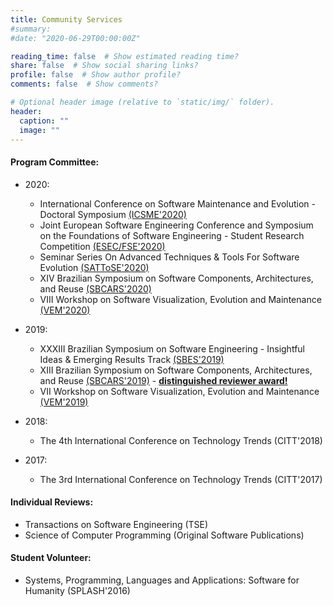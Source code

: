 ```yaml
---
title: Community Services
#summary: 
#date: "2020-06-29T00:00:00Z"

reading_time: false  # Show estimated reading time?
share: false  # Show social sharing links?
profile: false  # Show author profile?
comments: false  # Show comments?

# Optional header image (relative to `static/img/` folder).
header:
  caption: ""
  image: ""
---
```



#### Program Committee:
- 2020:
  - International Conference on Software Maintenance and Evolution - Doctoral Symposium [(ICSME'2020)](https://icsme2020.github.io/ProgramCommittee.html)
  - Joint European Software Engineering Conference and Symposium on the Foundations of Software Engineering - Student Research Competition [(ESEC/FSE'2020)](https://2020.esec-fse.org/track/esecfse-2020-student-research-competition)
  - Seminar Series On Advanced Techniques & Tools For Software Evolution [(SATToSE'2020)](http://sattose.org/2020)
  - XIV Brazilian Symposium on Software Components, Architectures, and Reuse [(SBCARS'2020)](http://cbsoft2020.imd.ufrn.br/sbcars.php)
  - VIII Workshop on Software Visualization, Evolution and Maintenance [(VEM'2020)](https://vem2020.github.io/vem2020/index.html)

- 2019:
  - XXXIII Brazilian Symposium on Software Engineering - Insightful Ideas & Emerging Results Track [(SBES'2019)](https://cbsoft2019.ufba.br/#/sbesInsightfulideastrack)
  - XIII Brazilian Symposium on Software Components, Architectures, and Reuse [(SBCARS'2019)](https://cbsoft2019.ufba.br/#/sbcars) - [**distinguished reviewer award!**](reviewer-sbcards.jpg)
  - VII Workshop on Software Visualization, Evolution and Maintenance [(VEM'2019)](https://vem2019.github.io/committee.html)

- 2018:
  - The 4th International Conference on Technology Trends (CITT'2018)

- 2017:
  - The 3rd International Conference on Technology Trends (CITT'2017)


#### Individual Reviews:
- Transactions on Software Engineering (TSE)
- Science of Computer Programming (Original Software Publications)


#### Student Volunteer:
- Systems, Programming, Languages and Applications: Software for Humanity (SPLASH'2016)
